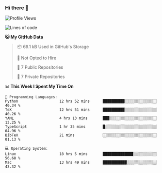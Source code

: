 ### Hi there 👋

<!--
**huayuan4396/huayuan4396** is a ✨ _special_ ✨ repository because its `README.md` (this file) appears on your GitHub profile.

Here are some ideas to get you started:

- 🔭 I’m currently working on ...
- 🌱 I’m currently learning ...
- 👯 I’m looking to collaborate on ...
- 🤔 I’m looking for help with ...
- 💬 Ask me about ...
- 📫 How to reach me: ...
- 😄 Pronouns: ...
- ⚡ Fun fact: ...
-->

<!--START_SECTION:waka-->
![Profile Views](http://img.shields.io/badge/Profile%20Views-0-blue)

![Lines of code](https://img.shields.io/badge/From%20Hello%20World%20I%27ve%20Written-253.0%20thousand%20lines%20of%20code-blue)

**🐱 My GitHub Data** 

> 📦 69.1 kB Used in GitHub's Storage 
 > 
> 🚫 Not Opted to Hire
 > 
> 📜 7 Public Repositories 
 > 
> 🔑 7 Private Repositories 
 > 
📊 **This Week I Spent My Time On** 

```text
💬 Programming Languages: 
Python                   12 hrs 52 mins      ██████████░░░░░░░░░░░░░░░   40.34 % 
TeX                      12 hrs 51 mins      ██████████░░░░░░░░░░░░░░░   40.26 % 
YAML                     4 hrs 13 mins       ███░░░░░░░░░░░░░░░░░░░░░░   13.25 % 
TypeScript               1 hr 35 mins        █░░░░░░░░░░░░░░░░░░░░░░░░   04.96 % 
BibTeX                   21 mins             ░░░░░░░░░░░░░░░░░░░░░░░░░   01.13 % 

💻 Operating System: 
Linux                    18 hrs 5 mins       ██████████████░░░░░░░░░░░   56.68 % 
Mac                      13 hrs 49 mins      ███████████░░░░░░░░░░░░░░   43.32 % 
```


<!--END_SECTION:waka-->
